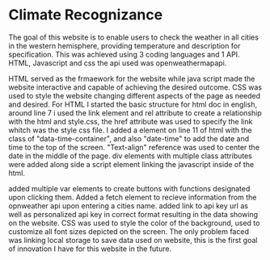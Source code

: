 # Climate Recognizance
 The goal of this website is to enable users to check the weather in all cities in the western hemisphere, providing temperature and description for specification.
This was achieved using 3 coding languages and 1 API. HTML, Javascript and css the api used was openweathermapapi.

  HTML served as the frmaework for the website while java script made the website interactive and capable of achieving the desired outcome.
CSS was used to style the website changing different aspects of the page as needed and desired.
For HTML I started the basic structure for html doc in english, around line 7 i used the link element and rel attribute to create a relationship with the html and style.css, the href attribute was used to specify the link whitch was the style css file.
I added a element on line 11 of html with the class of "data-time-container", and also "date-time" to add the date and time to the top of the screen. "Text-align" reference was used to center the date in the middle of the page.
div elements with multiple class attributes were added along side a script element linking the javascript inside of the html.

added multiple var elements to create buttons with functions designated upon clicking them.
Added a fetch element to recieve information from the opnweather api upon entering a cities name.
added link to api key url as well as personalized api key in correct format resulting in the data showing on the website.
CSS was used to style the color of the background, used to customize all font sizes depicted on the screen.
The only problem faced was linking local storage to save data used on website, this is the first goal of innovation I have for this website in the future.
